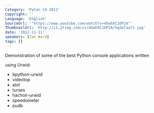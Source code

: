 ```yaml
---
Category: 'PyCon CA 2012'
Copyright: ''
Language: 'English'
SourceUrl: '"https://www.youtube.com/watch?v=4UwhXC1OP2A"'
ThumbnailUrl: 'http://i1.ytimg.com/vi/4UwhXC1OP2A/hqdefault.jpg'
date: '2012-11-11'
speakers: [Ian Ward]
tags: []
---
```

Demonstration of some of the best Python console applications written

using Urwid:

* bpython-urwid  
* videotop  
* alot  
* turses  
* hachoir-urwid  
* speedometer  
* pudb

